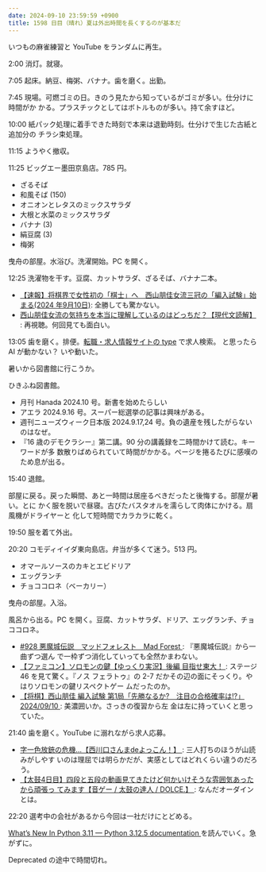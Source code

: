 ```yaml
---
date: 2024-09-10 23:59:59 +0900
title: 1598 日目（晴れ）夏は外出時間を長くするのが基本だ
---
```


いつもの麻雀練習と YouTube をランダムに再生。

2:00 消灯。就寝。

7:05 起床。納豆、梅粥、バナナ。歯を磨く。出勤。

7:45 現場。可燃ゴミの日。きのう見たから知っているがゴミが多い。仕分けに時間がか
かる。プラスチックとしてはボトルものが多い。持て余すほど。

10:00 紙パック処理に着手できた時刻で本来は退勤時刻。仕分けで生じた古紙と追加分の
チラシ束処理。

11:15 ようやく撤収。

11:25 ビッグエー墨田京島店。785 円。

* ざるそば
* 和風そば (150)
* オニオンとレタスのミックスサラダ
* 大根と水菜のミックスサラダ
* バナナ (3)
* 絹豆腐 (3)
* 梅粥

曳舟の部屋。水浴び。洗濯開始。PC を開く。

12:25 洗濯物を干す。豆腐、カットサラダ、ざるそば、バナナ二本。

* [【速報】将棋界で女性初の「棋士」へ　西山朋佳女流三冠の「編入試験」始まる(2024
  年9月10日)](https://www.youtube.com/watch?v=bepl7nkwXmE): 全勝しても驚かない。
* [西山朋佳女流の気持ちを本当に理解しているのはどっちだ？【現代文読解】
  ](https://www.youtube.com/watch?v=-MygadaS0ss): 再視聴。何回見ても面白い。

13:05 歯を磨く。排便。[転職・求人情報サイトの type](https://type.jp/) で求人検索。
と思ったら AI が動かない？ いや動いた。

暑いから図書館に行こうか。

ひきふね図書館。

* 月刊 Hanada 2024.10 号。新書を始めたらしい
* アエラ 2024.9.16 号。スーパー総選挙の記事は興味がある。
* 週刊ニューズウィーク日本版 2024.9.17,24 号。負の遺産を残したがらないのはなぜ。
* 『16 歳のデモクラシー』第二講。90 分の講義録を二時間かけて読む。キーワードが多
  数散りばめられていて時間がかかる。ページを捲るたびに感嘆のため息が出る。

15:40 退館。

部屋に戻る。戻った瞬間、あと一時間は居座るべきだったと後悔する。部屋が暑い。とに
かく服を脱いで昼寝。古びたバスタオルを濡らして肉体にかける。扇風機がドライヤーと
化して短時間でカラカラに乾く。

19:50 服を着て外出。

20:20 コモディイイダ東向島店。弁当が多くて迷う。513 円。

* オマールソースのカキとエビドリア
* エッグランチ
* チョココロネ（ベーカリー）

曳舟の部屋。入浴。

風呂から出る。PC を開く。豆腐、カットサラダ、ドリア、エッグランチ、チョココロネ。

* [#928 悪魔城伝説　マッドフォレスト　Mad Forest
  ](https://www.youtube.com/watch?v=-dReYlHspU4): 『悪魔城伝説』から一曲ずつ選ん
  で一枠ずつ消化していっても全然かまわない。
* [【ファミコン】ソロモンの鍵【ゆっくり実況】後編 目指せ東大！
  ](https://www.youtube.com/watch?v=lqfFfeZyb1s): ステージ 46 を見て驚く。『ノス
  フェラトゥ』の 2-7 だかその辺の面にそっくり。やはりソロモンの鍵リスペクトゲー
  ムだったのか。
* [【将棋】西山朋佳 編入試験 第1局「先勝なるか?　注目の合格確率は!?」2024/09/10
  ](https://www.youtube.com/watch?v=qgslAGvqMB0): 美濃囲いか。さっきの復習から左
  金は左に持っていくと思っていた。

21:40 歯を磨く。YouTube に溺れながら求人応募。

* [字一色放銃の危機…【西川口さんまdeよっこん！】
  ](https://www.youtube.com/watch?v=BCxpeu-vjuk): 三人打ちのほうが山読みがしやす
  いのは理屈では明らかだが、実感としてはどれくらい違うのだろう。
* [【太鼓4日目】四段と五段の動画見てきたけど何かいけそうな雰囲気あったから頑張っ
  てみます【音ゲー / 太鼓の達人 / DOLCE.】
  ](https://www.youtube.com/watch?v=oCgfXYjP-o8): なんだオーダインとは。

22:20 選考中の会社があるから今回は一社だけにとどめる。

[What’s New In Python 3.11 — Python 3.12.5 documentation
](https://docs.python.org/3/whatsnew/3.11.html) を読んでいく。急がずに。

Deprecated の途中で時間切れ。
